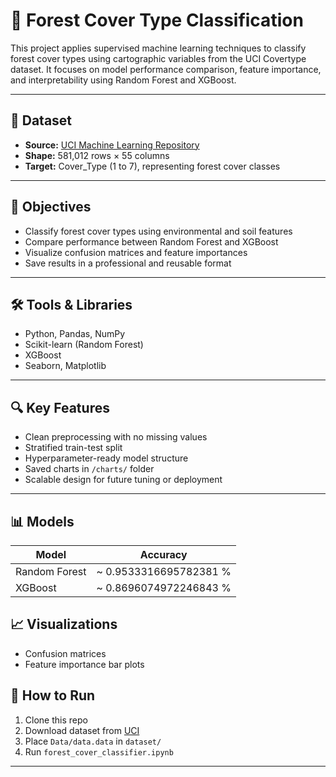 # 🌲 Forest Cover Type Classification

This project applies supervised machine learning techniques to classify forest cover types using cartographic variables from the UCI Covertype dataset. It focuses on model performance comparison, feature importance, and interpretability using Random Forest and XGBoost.

---

## 📂 Dataset
- **Source:** [UCI Machine Learning Repository](https://archive.ics.uci.edu/ml/datasets/covertype)
- **Shape:** 581,012 rows × 55 columns
- **Target:** Cover_Type (1 to 7), representing forest cover classes

---

## 📌 Objectives
- Classify forest cover types using environmental and soil features
- Compare performance between Random Forest and XGBoost
- Visualize confusion matrices and feature importances
- Save results in a professional and reusable format

---

## 🛠️ Tools & Libraries
- Python, Pandas, NumPy
- Scikit-learn (Random Forest)
- XGBoost
- Seaborn, Matplotlib

---

## 🔍 Key Features
- Clean preprocessing with no missing values
- Stratified train-test split
- Hyperparameter-ready model structure
- Saved charts in `/charts/` folder
- Scalable design for future tuning or deployment

---
## 📊 Models
| Model          | Accuracy |
|----------------|----------|
| Random Forest  | ~ 0.9533316695782381 % |
| XGBoost        | ~ 0.8696074972246843 % |

## 📈 Visualizations
- Confusion matrices
- Feature importance bar plots

## 🚀 How to Run
1. Clone this repo
2. Download dataset from [UCI](https://archive.ics.uci.edu/ml/datasets/covertype)
3. Place `Data/data.data` in `dataset/`
4. Run `forest_cover_classifier.ipynb`

---

